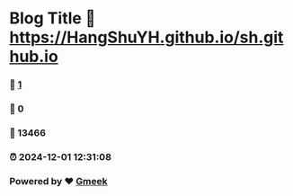 # Blog Title :link: https://HangShuYH.github.io/sh.github.io 
### :page_facing_up: [1](https://HangShuYH.github.io/sh.github.io/tag.html) 
### :speech_balloon: 0 
### :hibiscus: 13466 
### :alarm_clock: 2024-12-01 12:31:08 
### Powered by :heart: [Gmeek](https://github.com/Meekdai/Gmeek)
